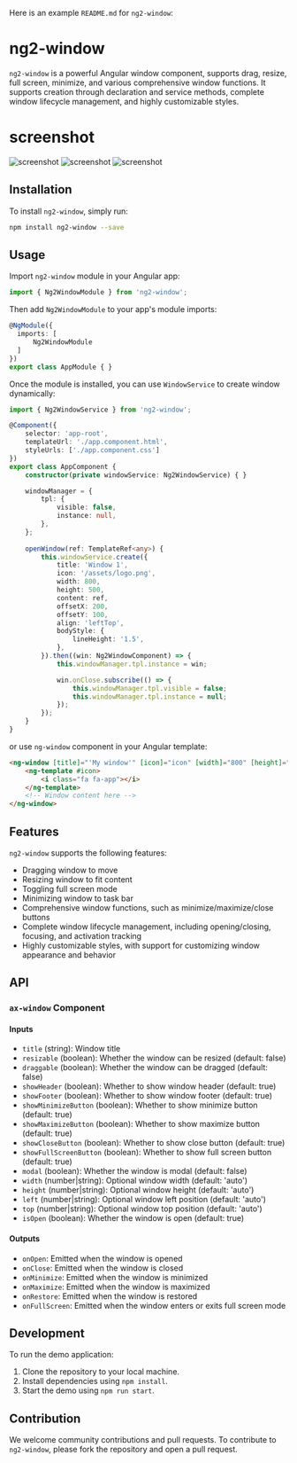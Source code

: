 Here is an example `README.md` for `ng2-window`:

# ng2-window

`ng2-window` is a powerful Angular window component, supports drag, resize, full screen, minimize, and various comprehensive window functions. It supports creation through declaration and service methods, complete window lifecycle management, and highly customizable styles.

# screenshot

![screenshot](https://github.com/ousc/angular-windowx/tree/main/src/assets/default.png)
![screenshot](https://github.com/ousc/angular-windowx/tree/main/src/assets/macos.png)
![screenshot](https://github.com/ousc/angular-windowx/tree/main/src/assets/dark.png)

## Installation

To install `ng2-window`, simply run:

```bash
npm install ng2-window --save
```

## Usage

Import `ng2-window` module in your Angular app:

```typescript
import { Ng2WindowModule } from 'ng2-window';
```

Then add `Ng2WindowModule` to your app's module imports:

```typescript
@NgModule({
  imports: [
      Ng2WindowModule
  ]
})
export class AppModule { }
```

Once the module is installed, you can use `WindowService` to create window dynamically:

```typescript
import { Ng2WindowService } from 'ng2-window';

@Component({
    selector: 'app-root',
    templateUrl: './app.component.html',
    styleUrls: ['./app.component.css']
})
export class AppComponent {
    constructor(private windowService: Ng2WindowService) { }

    windowManager = {
        tpl: {
            visible: false,
            instance: null,
        },
    };
    
    openWindow(ref: TemplateRef<any>) {
        this.windowService.create({
            title: 'Window 1',
            icon: '/assets/logo.png',
            width: 800,
            height: 500,
            content: ref,
            offsetX: 200,
            offsetY: 100,
            align: 'leftTop',
            bodyStyle: {
                lineHeight: '1.5',
            },
        }).then((win: Ng2WindowComponent) => {
            this.windowManager.tpl.instance = win;

            win.onClose.subscribe(() => {
                this.windowManager.tpl.visible = false;
                this.windowManager.tpl.instance = null;
            });
        });
    }
}
```
or use `ng-window` component in your Angular template:

```html
<ng-window [title]="'My window'" [icon]="icon" [width]="800" [height]="600" [offsetX]="100" [offsetY]="100" align="leftTop">
    <ng-template #icon>
        <i class="fa fa-app"></i>
    </ng-template>
    <!-- Window content here -->
</ng-window>
```

## Features

`ng2-window` supports the following features:

- Dragging window to move
- Resizing window to fit content
- Toggling full screen mode
- Minimizing window to task bar
- Comprehensive window functions, such as minimize/maximize/close buttons
- Complete window lifecycle management, including opening/closing, focusing, and activation tracking
- Highly customizable styles, with support for customizing window appearance and behavior

## API

### `ax-window` Component

#### Inputs

- `title` (string): Window title
- `resizable` (boolean): Whether the window can be resized (default: false)
- `draggable` (boolean): Whether the window can be dragged (default: false)
- `showHeader` (boolean): Whether to show window header (default: true)
- `showFooter` (boolean): Whether to show window footer (default: true)
- `showMinimizeButton` (boolean): Whether to show minimize button (default: true)
- `showMaximizeButton` (boolean): Whether to show maximize button (default: true)
- `showCloseButton` (boolean): Whether to show close button (default: true)
- `showFullScreenButton` (boolean): Whether to show full screen button (default: true)
- `modal` (boolean): Whether the window is modal (default: false)
- `width` (number|string): Optional window width (default: 'auto')
- `height` (number|string): Optional window height (default: 'auto')
- `left` (number|string): Optional window left position (default: 'auto')
- `top` (number|string): Optional window top position (default: 'auto')
- `isOpen` (boolean): Whether the window is open (default: true)

#### Outputs

- `onOpen`: Emitted when the window is opened
- `onClose`: Emitted when the window is closed
- `onMinimize`: Emitted when the window is minimized
- `onMaximize`: Emitted when the window is maximized
- `onRestore`: Emitted when the window is restored
- `onFullScreen`: Emitted when the window enters or exits full screen mode

## Development

To run the demo application:

1. Clone the repository to your local machine.
2. Install dependencies using `npm install`.
3. Start the demo using `npm run start`.

## Contribution

We welcome community contributions and pull requests. To contribute to `ng2-window`, please fork the repository and open a pull request.

